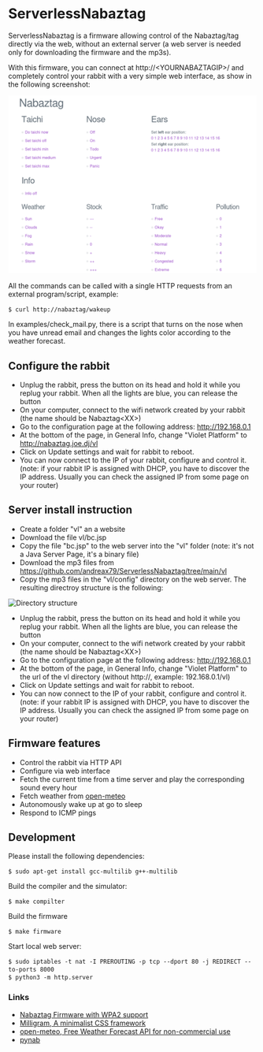 ServerlessNabaztag
==================

ServerlessNabaztag is a firmware allowing control of the Nabaztag/tag directly via the web, without an external server (a web server is needed only for downloading the firmware and the mp3s).

With this firmware, you can connect at http://\<YOURNABAZTAGIP\>/ and completely control your rabbit with a very simple web interface, as show in the following screenshot:

![](/imgs/screenshot.png "Screenshot")

All the commands can be called with a single HTTP requests from an external program/script, example:

```
$ curl http://nabaztag/wakeup
```

In examples/check_mail.py, there is a script that turns on the nose when you have unread email and changes the lights color according to the weather forecast.

Configure the rabbit
--------------------

* Unplug the rabbit, press the button on its head and hold it while you replug your rabbit. When all the lights are blue, you can release the button
* On your computer, connect to the wifi network created by your rabbit (the name should be Nabaztag\<XX\>)
* Go to the configuration page at the following address: http://192.168.0.1
* At the bottom of the page, in General Info, change "Violet Platform" to http://nabaztag.joe.dj/vl
* Click on Update settings and wait for rabbit to reboot.
* You can now connect to the IP of your rabbit, configure and control it. (note: if your rabbit IP is assigned with DHCP, you have to discover the IP address. Usually you can check the assigned IP from some page on your router)


Server install instruction
--------------------------

* Create a folder "vl" an a website
* Download the file vl/bc.jsp
* Copy the file "bc.jsp" to the web server into the "vl" folder (note: it's not a Java Server Page, it's a binary file)
* Download the mp3 files from https://github.com/andreax79/ServerlessNabaztag/tree/main/vl
* Copy the mp3 files in the "vl/config" directory on the web server. The resulting directroy structure is the following:

![](/imgs/files.jpg "Directory structure")

* Unplug the rabbit, press the button on its head and hold it while you replug your rabbit. When all the lights are blue, you can release the button
* On your computer, connect to the wifi network created by your rabbit (the name should be Nabaztag\<XX\>)
* Go to the configuration page at the following address: http://192.168.0.1
* At the bottom of the page, in General Info, change "Violet Platform" to the url of the vl directory (without http://, example: 192.168.0.1/vl)
* Click on Update settings and wait for rabbit to reboot.
* You can now connect to the IP of your rabbit, configure and control it. (note: if your rabbit IP is assigned with DHCP, you have to discover the IP address. Usually you can check the assigned IP from some page on your router)

Firmware features
-----------------

* Control the rabbit via HTTP API
* Configure via web interface
* Fetch the current time from a time server and play the corresponding sound every hour
* Fetch weather from [open-meteo](https://open-meteo.com)
* Autonomously wake up at go to sleep
* Respond to ICMP pings

Development
-----------

Please install the following dependencies:
```
$ sudo apt-get install gcc-multilib g++-multilib
```

Build the compiler and the simulator:
```
$ make compilter
```

Build the firmware
```
$ make firmware
```

Start local web server:
```
$ sudo iptables -t nat -I PREROUTING -p tcp --dport 80 -j REDIRECT --to-ports 8000
$ python3 -m http.server
```

### Links

* [Nabaztag Firmware with WPA2 support](https://github.com/RedoXyde/nabgcc/tree/wpa2)
* [Milligram, A minimalist CSS framework](https://milligram.io)
* [open-meteo, Free Weather Forecast API for non-commercial use ](https://github.com/open-meteo/open-meteo)
* [pynab](https://github.com/nabaztag2018/pynab)
